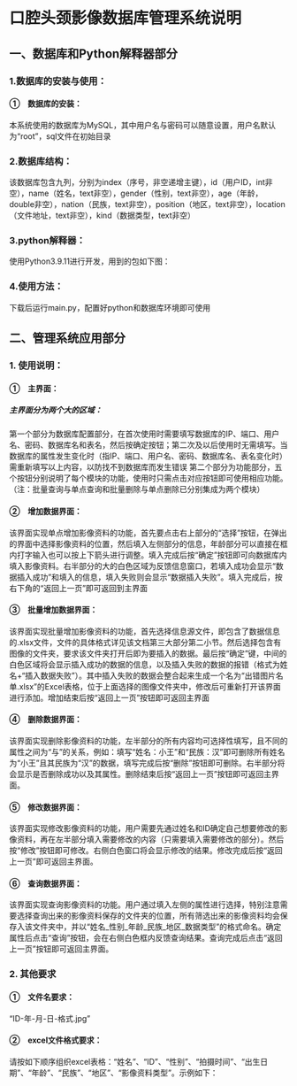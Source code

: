 # 口腔头颈影像数据库管理系统说明
## 一、数据库和Python解释器部分
### 1.数据库的安装与使用：
#### ①　数据库的安装：
本系统使用的数据库为MySQL，其中用户名与密码可以随意设置，用户名默认为“root”，sql文件在初始目录
### 2.数据库结构：
该数据库包含九列，分别为index（序号，非空递增主键），id（用户ID，int非空），name（姓名，text非空），gender（性别，text非空），age（年龄，double非空），nation（民族，text非空），position（地区，text非空），location（文件地址，text非空），kind（数据类型，text非空）
### 3.python解释器：
使用Python3.9.11进行开发，用到的包如下图：

### 4.使用方法：
下载后运行main.py，配置好python和数据库环境即可使用
## 二、管理系统应用部分
### 1.  使用说明：
#### ①　主界面：

##### 主界面分为两个大的区域：
第一个部分为数据库配置部分，在首次使用时需要填写数据库的IP、端口、用户名、密码、数据库名和表名，然后按确定按钮；第二次及以后使用时无需填写。当数据库的属性发生变化时（指IP、端口、用户名、密码、数据库名、表名变化时）需重新填写以上内容，以防找不到数据库而发生错误
第二个部分为功能部分，五个按钮分别说明了每个模块的功能，使用时只需点击对应按钮即可使用相应功能。（注：批量查询与单点查询和批量删除与单点删除已分别集成为两个模块）
#### ②　增加数据界面：

该界面实现单点增加影像资料的功能，首先要点击右上部分的“选择”按钮，在弹出的界面中选择影像资料的位置，然后填入左侧部分的信息，年龄部分可以直接在框内打字输入也可以按上下箭头进行调整。填入完成后按“确定”按钮即可向数据库内填入影像资料。右半部分的大的白色区域为反馈信息窗口，若填入成功会显示“数据插入成功”和填入的信息，填入失败则会显示“数据插入失败”。填入完成后，按右下角的“返回上一页”即可返回到主界面
#### ③　批量增加数据界面：

该界面实现批量增加影像资料的功能，首先选择信息源文件，即包含了数据信息的.xlsx文件，文件的具体格式详见该文档第三大部分第二小节。然后选择包含有图像的文件夹，要求该文件夹打开后即为要插入的数据。最后按“确定”键，中间的白色区域将会显示插入成功的数据的信息，以及插入失败的数据的报错（格式为姓名+“插入数据失败”）。其中插入失败的数据会整合起来生成一个名为“出错图片名单.xlsx”的Excel表格，位于上面选择的图像文件夹中，修改后可重新打开该界面进行添加。增加结束后按“返回上一页”按钮即可返回主界面
#### ④　删除数据界面：

该界面实现删除影像资料的功能，左半部分的所有内容均可选择性填写，且不同的属性之间为“与”的关系，例如：填写“姓名：小王”和“民族：汉”即可删除所有姓名为“小王”且其民族为“汉”的数据，填写完成后按“删除”按钮即可删除。右半部分将会显示是否删除成功以及其属性。删除结束后按“返回上一页”按钮即可返回主界面。
#### ⑤　修改数据界面：

该界面实现修改影像资料的功能，用户需要先通过姓名和ID确定自己想要修改的影像资料，再在左半部分填入需要修改的内容（只需要填入需要修改的部分）。然后按“修改”按钮即可修改。右侧白色窗口将会显示修改的结果。修改完成后按“返回上一页”即可返回主界面。
#### ⑥　查询数据界面：

该界面实现查询影像资料的功能。用户通过填入左侧的属性进行选择，特别注意需要选择查询出来的影像资料保存的文件夹的位置，所有筛选出来的影像资料均会保存入该文件夹中，并以“姓名_性别_年龄_民族_地区_数据类型”的格式命名。确定属性后点击“查询”按钮，会在右侧白色框内反馈查询结果。查询完成后点击“返回上一页”按钮即可返回主界面。
### 2.  其他要求
#### ①　文件名要求：
“ID-年-月-日-格式.jpg”
#### ②　excel文件格式要求：
请按如下顺序组织excel表格：“姓名”、“ID”、“性别”、“拍摄时间”、“出生日期”、“年龄”、“民族”、“地区”、“影像资料类型”。示例如下：
